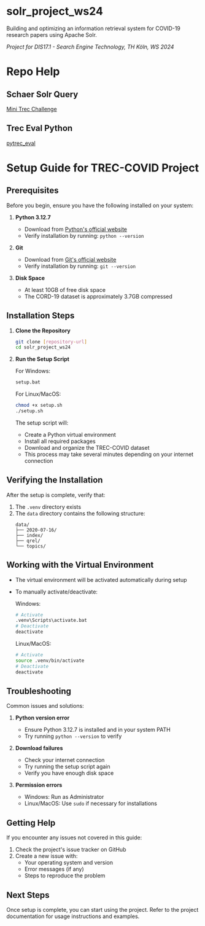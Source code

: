 # solr_project_ws24
Building and optimizing an information retrieval system for COVID-19 research papers using Apache Solr. 

*Project for DIS17.1 - Search Engine Technology, TH Köln, WS 2024*

# Repo Help
## Schaer Solr Query
[Mini Trec Challenge](https://github.com/irgroup-classrooms/dis17-2024)

## Trec Eval Python
[pytrec_eval](https://github.com/cvangysel/pytrec_eval)


# Setup Guide for TREC-COVID Project

## Prerequisites

Before you begin, ensure you have the following installed on your system:

1. **Python 3.12.7**
   - Download from [Python's official website](https://www.python.org/downloads/)
   - Verify installation by running: `python --version`

2. **Git**
   - Download from [Git's official website](https://git-scm.com/downloads)
   - Verify installation by running: `git --version`

3. **Disk Space**
   - At least 10GB of free disk space
   - The CORD-19 dataset is approximately 3.7GB compressed

## Installation Steps

1. **Clone the Repository**
   ```bash
   git clone [repository-url]
   cd solr_project_ws24
   ```

2. **Run the Setup Script**

   For Windows:
   ```bash
   setup.bat
   ```

   For Linux/MacOS:
   ```bash
   chmod +x setup.sh
   ./setup.sh
   ```

   The setup script will:
   - Create a Python virtual environment
   - Install all required packages
   - Download and organize the TREC-COVID dataset
   - This process may take several minutes depending on your internet connection

## Verifying the Installation

After the setup is complete, verify that:

1. The `.venv` directory exists
2. The `data` directory contains the following structure:
   ```
   data/
   ├── 2020-07-16/
   ├── index/
   ├── qrel/
   └── topics/
   ```

## Working with the Virtual Environment

- The virtual environment will be activated automatically during setup
- To manually activate/deactivate:

  Windows:
  ```bash
  # Activate
  .venv\Scripts\activate.bat
  # Deactivate
  deactivate
  ```

  Linux/MacOS:
  ```bash
  # Activate
  source .venv/bin/activate
  # Deactivate
  deactivate
  ```

## Troubleshooting

Common issues and solutions:

1. **Python version error**
   - Ensure Python 3.12.7 is installed and in your system PATH
   - Try running `python --version` to verify

2. **Download failures**
   - Check your internet connection
   - Try running the setup script again
   - Verify you have enough disk space

3. **Permission errors**
   - Windows: Run as Administrator
   - Linux/MacOS: Use `sudo` if necessary for installations

## Getting Help

If you encounter any issues not covered in this guide:
1. Check the project's issue tracker on GitHub
2. Create a new issue with:
   - Your operating system and version
   - Error messages (if any)
   - Steps to reproduce the problem

## Next Steps

Once setup is complete, you can start using the project. Refer to the project documentation for usage instructions and examples.

